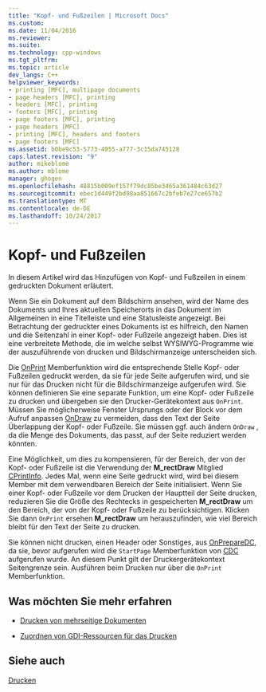 ```yaml
---
title: "Kopf- und Fußzeilen | Microsoft Docs"
ms.custom: 
ms.date: 11/04/2016
ms.reviewer: 
ms.suite: 
ms.technology: cpp-windows
ms.tgt_pltfrm: 
ms.topic: article
dev_langs: C++
helpviewer_keywords:
- printing [MFC], multipage documents
- page headers [MFC], printing
- headers [MFC], printing
- footers [MFC], printing
- page footers [MFC], printing
- page headers [MFC]
- printing [MFC], headers and footers
- page footers [MFC]
ms.assetid: b0be9c53-5773-4955-a777-3c15da745128
caps.latest.revision: "9"
author: mikeblome
ms.author: mblome
manager: ghogen
ms.openlocfilehash: 48815b009ef157f79dc85be3465a361484c63d27
ms.sourcegitcommit: ebec1d449f2bd98aa851667c2bfeb7e27ce657b2
ms.translationtype: MT
ms.contentlocale: de-DE
ms.lasthandoff: 10/24/2017
---
```

# <a name="headers-and-footers"></a>Kopf- und Fußzeilen
In diesem Artikel wird das Hinzufügen von Kopf- und Fußzeilen in einem gedruckten Dokument erläutert.  
  
 Wenn Sie ein Dokument auf dem Bildschirm ansehen, wird der Name des Dokuments und Ihres aktuellen Speicherorts in das Dokument im Allgemeinen in eine Titelleiste und eine Statusleiste angezeigt. Bei Betrachtung der gedruckter eines Dokuments ist es hilfreich, den Namen und die Seitenzahl in einer Kopf- oder Fußzeile angezeigt haben. Dies ist eine verbreitete Methode, die im welche selbst WYSIWYG-Programme wie der auszuführende von drucken und Bildschirmanzeige unterscheiden sich.  
  
 Die [OnPrint](../mfc/reference/cview-class.md#onprint) Memberfunktion wird die entsprechende Stelle Kopf- oder Fußzeilen gedruckt werden, da sie für jede Seite aufgerufen wird, und sie nur für das Drucken nicht für die Bildschirmanzeige aufgerufen wird. Sie können definieren Sie eine separate Funktion, um eine Kopf- oder Fußzeile zu drucken und übergeben sie den Drucker-Gerätekontext aus `OnPrint`. Müssen Sie möglicherweise Fenster Ursprungs oder der Block vor dem Aufruf anpassen [OnDraw](../mfc/reference/cview-class.md#ondraw) zu vermeiden, dass den Text der Seite Überlappung der Kopf- oder Fußzeile. Sie müssen ggf. auch ändern `OnDraw` , da die Menge des Dokuments, das passt, auf der Seite reduziert werden könnten.  
  
 Eine Möglichkeit, um dies zu kompensieren, für der Bereich, der von der Kopf- oder Fußzeile ist die Verwendung der **M_rectDraw** Mitglied [CPrintInfo](../mfc/reference/cprintinfo-structure.md). Jedes Mal, wenn eine Seite gedruckt wird, wird bei diesem Member mit dem verwendbaren Bereich der Seite initialisiert. Wenn Sie einer Kopf- oder Fußzeile vor dem Drucken der Hauptteil der Seite drucken, reduzieren Sie die Größe des Rechtecks in gespeicherten **M_rectDraw** um den Bereich, der von der Kopf- oder Fußzeile zu berücksichtigen. Klicken Sie dann `OnPrint` ersehen **M_rectDraw** um herauszufinden, wie viel Bereich bleibt für den Text der Seite zu drucken.  
  
 Sie können nicht drucken, einen Header oder Sonstiges, aus [OnPrepareDC](../mfc/reference/cview-class.md#onpreparedc), da sie, bevor aufgerufen wird die `StartPage` Memberfunktion von [CDC](../mfc/reference/cdc-class.md) aufgerufen wurde. An diesem Punkt gilt der Druckergerätekontext Seitengrenze sein. Ausführen beim Drucken nur über die `OnPrint` Memberfunktion.  
  
## <a name="what-do-you-want-to-know-more-about"></a>Was möchten Sie mehr erfahren  
  
-   [Drucken von mehrseitige Dokumenten](../mfc/multipage-documents.md)  
  
-   [Zuordnen von GDI-Ressourcen für das Drucken](../mfc/allocating-gdi-resources.md)  
  
## <a name="see-also"></a>Siehe auch  
 [Drucken](../mfc/printing.md)

